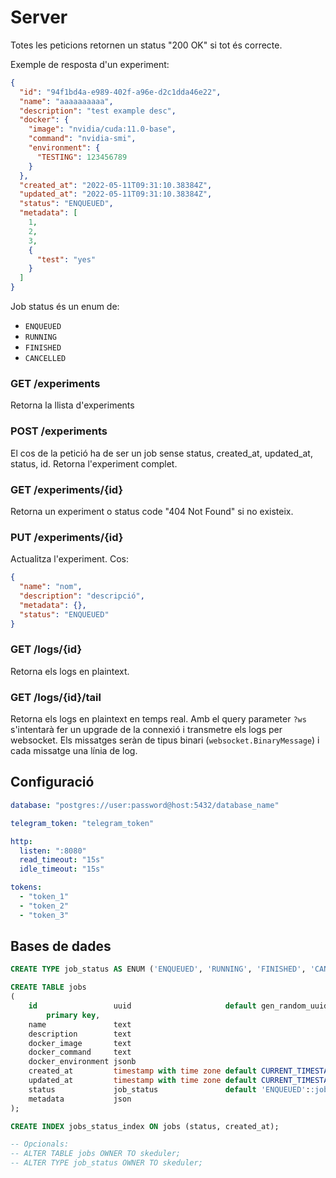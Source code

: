 # Server

Totes les peticions retornen un status "200 OK" si tot és correcte.

Exemple de resposta d'un experiment:

```json
{
  "id": "94f1bd4a-e989-402f-a96e-d2c1dda46e22",
  "name": "aaaaaaaaaa",
  "description": "test example desc",
  "docker": {
    "image": "nvidia/cuda:11.0-base",
    "command": "nvidia-smi",
    "environment": {
      "TESTING": 123456789
    }
  },
  "created_at": "2022-05-11T09:31:10.38384Z",
  "updated_at": "2022-05-11T09:31:10.38384Z",
  "status": "ENQUEUED",
  "metadata": [
    1,
    2,
    3,
    {
      "test": "yes"
    }
  ]
}
```

Job status és un enum de:

- `ENQUEUED`
- `RUNNING`
- `FINISHED`
- `CANCELLED`

### GET /experiments

Retorna la llista d'experiments

### POST /experiments

El cos de la petició ha de ser un job sense status, created_at, updated_at, status, id. Retorna l'experiment complet.

### GET /experiments/{id}

Retorna un experiment o status code "404 Not Found" si no existeix.

### PUT /experiments/{id}

Actualitza l'experiment. Cos:

```json
{
  "name": "nom",
  "description": "descripció",
  "metadata": {},
  "status": "ENQUEUED"
}
```

### GET /logs/{id}

Retorna els logs en plaintext.

### GET /logs/{id}/tail

Retorna els logs en plaintext en temps real. Amb el query parameter `?ws` s'intentarà fer un upgrade de la connexió i
transmetre els logs per websocket. Els missatges seràn de tipus binari (`websocket.BinaryMessage`) i cada missatge una
línia de log.

## Configuració

```yaml
database: "postgres://user:password@host:5432/database_name"

telegram_token: "telegram_token"

http:
  listen: ":8080"
  read_timeout: "15s"
  idle_timeout: "15s"

tokens:
  - "token_1"
  - "token_2"
  - "token_3"
```

## Bases de dades

```sql
CREATE TYPE job_status AS ENUM ('ENQUEUED', 'RUNNING', 'FINISHED', 'CANCELLED');

CREATE TABLE jobs
(
    id                 uuid                     default gen_random_uuid()      not null
        primary key,
    name               text                                                    not null,
    description        text                                                    not null,
    docker_image       text                                                    not null,
    docker_command     text                                                    not null,
    docker_environment jsonb                                                   not null,
    created_at         timestamp with time zone default CURRENT_TIMESTAMP      not null,
    updated_at         timestamp with time zone default CURRENT_TIMESTAMP      not null,
    status             job_status               default 'ENQUEUED'::job_status not null,
    metadata           json
);

CREATE INDEX jobs_status_index ON jobs (status, created_at);

-- Opcionals:
-- ALTER TABLE jobs OWNER TO skeduler;
-- ALTER TYPE job_status OWNER TO skeduler;
```